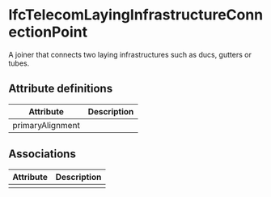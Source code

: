 IfcTelecomLayingInfrastructureConnectionPoint
=============================================
A joiner that connects two laying infrastructures such as ducs, gutters or
tubes.


Attribute definitions
---------------------
| Attribute        | Description   |
|------------------|---------------|
| primaryAlignment |               |

Associations
------------
| Attribute   | Description   |
|-------------|---------------|
|             |               |

